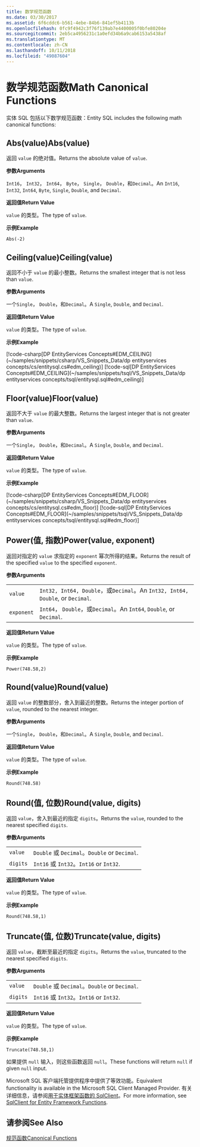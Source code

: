 ```yaml
---
title: 数学规范函数
ms.date: 03/30/2017
ms.assetid: 6f6cddc6-b561-4ebe-84b6-841ef5b4113b
ms.openlocfilehash: 0fc9f4942c3f76f139ab7e4400005f0bfe80204e
ms.sourcegitcommit: 2eb5ca4956231c1a0efd34b6a9cab6153a5438af
ms.translationtype: MT
ms.contentlocale: zh-CN
ms.lasthandoff: 10/11/2018
ms.locfileid: "49087604"
---
```

# <a name="math-canonical-functions"></a><span data-ttu-id="113f9-102">数学规范函数</span><span class="sxs-lookup"><span data-stu-id="113f9-102">Math Canonical Functions</span></span>

<span data-ttu-id="113f9-103">实体 SQL 包括以下数学规范函数：</span><span class="sxs-lookup"><span data-stu-id="113f9-103">Entity SQL includes the following math canonical functions:</span></span>
  
## <a name="absvalue"></a><span data-ttu-id="113f9-104">Abs(value)</span><span class="sxs-lookup"><span data-stu-id="113f9-104">Abs(value)</span></span>

<span data-ttu-id="113f9-105">返回 `value` 的绝对值。</span><span class="sxs-lookup"><span data-stu-id="113f9-105">Returns the absolute value of `value`.</span></span>

<span data-ttu-id="113f9-106">**参数**</span><span class="sxs-lookup"><span data-stu-id="113f9-106">**Arguments**</span></span>

<span data-ttu-id="113f9-107">`Int16`， `Int32`， `Int64`， `Byte`， `Single`， `Double`，和`Decimal`。</span><span class="sxs-lookup"><span data-stu-id="113f9-107">An `Int16`, `Int32`, `Int64`, `Byte`, `Single`, `Double`, and `Decimal`.</span></span>

<span data-ttu-id="113f9-108">**返回值**</span><span class="sxs-lookup"><span data-stu-id="113f9-108">**Return Value**</span></span>

<span data-ttu-id="113f9-109">`value` 的类型。</span><span class="sxs-lookup"><span data-stu-id="113f9-109">The type of `value`.</span></span>

<span data-ttu-id="113f9-110">**示例**</span><span class="sxs-lookup"><span data-stu-id="113f9-110">**Example**</span></span>

`Abs(-2)`

## <a name="ceilingvalue"></a><span data-ttu-id="113f9-111">Ceiling(value)</span><span class="sxs-lookup"><span data-stu-id="113f9-111">Ceiling(value)</span></span>

<span data-ttu-id="113f9-112">返回不小于 `value` 的最小整数。</span><span class="sxs-lookup"><span data-stu-id="113f9-112">Returns the smallest integer that is not less than `value`.</span></span>

<span data-ttu-id="113f9-113">**参数**</span><span class="sxs-lookup"><span data-stu-id="113f9-113">**Arguments**</span></span>

<span data-ttu-id="113f9-114">一个`Single`， `Double`，和`Decimal`。</span><span class="sxs-lookup"><span data-stu-id="113f9-114">A `Single`, `Double`, and `Decimal`.</span></span>

<span data-ttu-id="113f9-115">**返回值**</span><span class="sxs-lookup"><span data-stu-id="113f9-115">**Return Value**</span></span>

<span data-ttu-id="113f9-116">`value` 的类型。</span><span class="sxs-lookup"><span data-stu-id="113f9-116">The type of `value`.</span></span>

<span data-ttu-id="113f9-117">**示例**</span><span class="sxs-lookup"><span data-stu-id="113f9-117">**Example**</span></span>

[!code-csharp[DP EntityServices Concepts#EDM_CEILING](~/samples/snippets/csharp/VS_Snippets_Data/dp entityservices concepts/cs/entitysql.cs#edm_ceiling)]
[!code-sql[DP EntityServices Concepts#EDM_CEILING](~/samples/snippets/tsql/VS_Snippets_Data/dp entityservices concepts/tsql/entitysql.sql#edm_ceiling)]

## <a name="floorvalue"></a><span data-ttu-id="113f9-118">Floor(value)</span><span class="sxs-lookup"><span data-stu-id="113f9-118">Floor(value)</span></span>

<span data-ttu-id="113f9-119">返回不大于 `value` 的最大整数。</span><span class="sxs-lookup"><span data-stu-id="113f9-119">Returns the largest integer that is not greater than `value`.</span></span>

<span data-ttu-id="113f9-120">**参数**</span><span class="sxs-lookup"><span data-stu-id="113f9-120">**Arguments**</span></span>

<span data-ttu-id="113f9-121">一个`Single`， `Double`，和`Decimal`。</span><span class="sxs-lookup"><span data-stu-id="113f9-121">A `Single`, `Double`, and `Decimal`.</span></span>

<span data-ttu-id="113f9-122">**返回值**</span><span class="sxs-lookup"><span data-stu-id="113f9-122">**Return Value**</span></span>

<span data-ttu-id="113f9-123">`value` 的类型。</span><span class="sxs-lookup"><span data-stu-id="113f9-123">The type of `value`.</span></span>

<span data-ttu-id="113f9-124">**示例**</span><span class="sxs-lookup"><span data-stu-id="113f9-124">**Example**</span></span>

[!code-csharp[DP EntityServices Concepts#EDM_FLOOR](~/samples/snippets/csharp/VS_Snippets_Data/dp entityservices concepts/cs/entitysql.cs#edm_floor)]
[!code-sql[DP EntityServices Concepts#EDM_FLOOR](~/samples/snippets/tsql/VS_Snippets_Data/dp entityservices concepts/tsql/entitysql.sql#edm_floor)]

## <a name="powervalue-exponent"></a><span data-ttu-id="113f9-125">Power(值, 指数)</span><span class="sxs-lookup"><span data-stu-id="113f9-125">Power(value, exponent)</span></span>

<span data-ttu-id="113f9-126">返回对指定的 `value` 求指定的 `exponent` 幂次所得的结果。</span><span class="sxs-lookup"><span data-stu-id="113f9-126">Returns the result of the specified `value` to the specified `exponent`.</span></span>

<span data-ttu-id="113f9-127">**参数**</span><span class="sxs-lookup"><span data-stu-id="113f9-127">**Arguments**</span></span>

|  |  |
|--|--|
|`value` | <span data-ttu-id="113f9-128">`Int32, Int64, Double`，或`Decimal`。</span><span class="sxs-lookup"><span data-stu-id="113f9-128">An `Int32, Int64, Double`, or `Decimal`.</span></span> |
|`exponent` | <span data-ttu-id="113f9-129">`Int64`， `Double`，或`Decimal`。</span><span class="sxs-lookup"><span data-stu-id="113f9-129">An `Int64`, `Double`, or `Decimal`.</span></span> |

<span data-ttu-id="113f9-130">**返回值**</span><span class="sxs-lookup"><span data-stu-id="113f9-130">**Return Value**</span></span>

<span data-ttu-id="113f9-131">`value` 的类型。</span><span class="sxs-lookup"><span data-stu-id="113f9-131">The type of `value`.</span></span>

<span data-ttu-id="113f9-132">**示例**</span><span class="sxs-lookup"><span data-stu-id="113f9-132">**Example**</span></span>

`Power(748.58,2)`

## <a name="roundvalue"></a><span data-ttu-id="113f9-133">Round(value)</span><span class="sxs-lookup"><span data-stu-id="113f9-133">Round(value)</span></span>

<span data-ttu-id="113f9-134">返回 `value` 的整数部分，舍入到最近的整数。</span><span class="sxs-lookup"><span data-stu-id="113f9-134">Returns the integer portion of `value`, rounded to the nearest integer.</span></span>

<span data-ttu-id="113f9-135">**参数**</span><span class="sxs-lookup"><span data-stu-id="113f9-135">**Arguments**</span></span>

<span data-ttu-id="113f9-136">一个`Single`， `Double`，和`Decimal`。</span><span class="sxs-lookup"><span data-stu-id="113f9-136">A `Single`, `Double`, and `Decimal`.</span></span>

<span data-ttu-id="113f9-137">**返回值**</span><span class="sxs-lookup"><span data-stu-id="113f9-137">**Return Value**</span></span>

<span data-ttu-id="113f9-138">`value` 的类型。</span><span class="sxs-lookup"><span data-stu-id="113f9-138">The type of `value`.</span></span>

<span data-ttu-id="113f9-139">**示例**</span><span class="sxs-lookup"><span data-stu-id="113f9-139">**Example**</span></span>

`Round(748.58)`

## <a name="roundvalue-digits"></a><span data-ttu-id="113f9-140">Round(值, 位数)</span><span class="sxs-lookup"><span data-stu-id="113f9-140">Round(value, digits)</span></span>

<span data-ttu-id="113f9-141">返回 `value`，舍入到最近的指定 `digits`。</span><span class="sxs-lookup"><span data-stu-id="113f9-141">Returns the `value`, rounded to the nearest specified `digits`.</span></span>

<span data-ttu-id="113f9-142">**参数**</span><span class="sxs-lookup"><span data-stu-id="113f9-142">**Arguments**</span></span>

|  |  |
|--|--|
|`value`|<span data-ttu-id="113f9-143">`Double` 或 `Decimal`。</span><span class="sxs-lookup"><span data-stu-id="113f9-143">`Double` or `Decimal`.</span></span>|
|`digits`|<span data-ttu-id="113f9-144">`Int16` 或 `Int32`。</span><span class="sxs-lookup"><span data-stu-id="113f9-144">`Int16` or `Int32`.</span></span>|

<span data-ttu-id="113f9-145">**返回值**</span><span class="sxs-lookup"><span data-stu-id="113f9-145">**Return Value**</span></span>

<span data-ttu-id="113f9-146">`value` 的类型。</span><span class="sxs-lookup"><span data-stu-id="113f9-146">The type of `value`.</span></span>

<span data-ttu-id="113f9-147">**示例**</span><span class="sxs-lookup"><span data-stu-id="113f9-147">**Example**</span></span>

`Round(748.58,1)`

## <a name="truncatevalue-digits"></a><span data-ttu-id="113f9-148">Truncate(值, 位数)</span><span class="sxs-lookup"><span data-stu-id="113f9-148">Truncate(value, digits)</span></span>

<span data-ttu-id="113f9-149">返回 `value`，截断至最近的指定 `digits`。</span><span class="sxs-lookup"><span data-stu-id="113f9-149">Returns the `value`, truncated to the nearest specified `digits`.</span></span>

<span data-ttu-id="113f9-150">**参数**</span><span class="sxs-lookup"><span data-stu-id="113f9-150">**Arguments**</span></span>

|  |  |
|--|--|
|`value`|<span data-ttu-id="113f9-151">`Double` 或 `Decimal`。</span><span class="sxs-lookup"><span data-stu-id="113f9-151">`Double` or `Decimal`.</span></span>|
|`digits`|<span data-ttu-id="113f9-152">`Int16` 或 `Int32`。</span><span class="sxs-lookup"><span data-stu-id="113f9-152">`Int16` or `Int32`.</span></span>|

<span data-ttu-id="113f9-153">**返回值**</span><span class="sxs-lookup"><span data-stu-id="113f9-153">**Return Value**</span></span>

<span data-ttu-id="113f9-154">`value` 的类型。</span><span class="sxs-lookup"><span data-stu-id="113f9-154">The type of `value`.</span></span>

<span data-ttu-id="113f9-155">**示例**</span><span class="sxs-lookup"><span data-stu-id="113f9-155">**Example**</span></span>

`Truncate(748.58,1)`  
  
 <span data-ttu-id="113f9-156">如果提供 `null` 输入，则这些函数返回 `null`。</span><span class="sxs-lookup"><span data-stu-id="113f9-156">These functions will return `null` if given `null` input.</span></span>  
  
 <span data-ttu-id="113f9-157">Microsoft SQL 客户端托管提供程序中提供了等效功能。</span><span class="sxs-lookup"><span data-stu-id="113f9-157">Equivalent functionality is available in the Microsoft SQL Client Managed Provider.</span></span> <span data-ttu-id="113f9-158">有关详细信息，请参阅[用于实体框架函数的 SqlClient](../../../../../../docs/framework/data/adonet/ef/sqlclient-for-ef-functions.md)。</span><span class="sxs-lookup"><span data-stu-id="113f9-158">For more information, see [SqlClient for Entity Framework Functions](../../../../../../docs/framework/data/adonet/ef/sqlclient-for-ef-functions.md).</span></span>  
  
## <a name="see-also"></a><span data-ttu-id="113f9-159">请参阅</span><span class="sxs-lookup"><span data-stu-id="113f9-159">See Also</span></span>  
 [<span data-ttu-id="113f9-160">规范函数</span><span class="sxs-lookup"><span data-stu-id="113f9-160">Canonical Functions</span></span>](../../../../../../docs/framework/data/adonet/ef/language-reference/canonical-functions.md)
